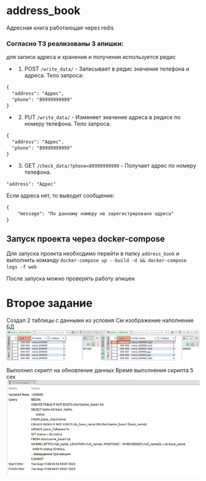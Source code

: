 # address_book
Адресная книга работающая через redis

### Согласно ТЗ реализованы 3 апишки:
для записи адреса и хранения и получения используется редис

- 1. POST `/write_data/` - Записывает в редис значения телефона и адреса. Тело запроса:
```
{
  "address": "Адрес",
  "phone": "89999999999"
}
```
- 2. PUT `/write_data/` - Изменяет значение адреса в редисе по номеру телефона. Тело запроса:
```
{
  "address": "Адрес",
  "phone": "89999999999"
}
```
- 3. GET `/check_data/?phone=89999999999` - Получает адрес по номеру телефона. 
```
"address": "Адрес"
```
Если адреcа нет, то выводит сообщение:
```
{
    "message": "По данному номеру не зарегистрировано адреса"
}
```

## Запуск проекта через docker-compose
Для запуска проекта необходимо перейти в папку `address_book` и выполнить команду 
`docker-compose up --build -d && docker-compose logs -f web`

После запуска можно проверять работу апишек


# Второе задание

Создал 2 таблицы с данными из условия
См изображение наполнение БД
![Наполнение БД](./Наполнение%20БД.png)

Выполнил скрипт на обновление данных
Время выполнения скрипта 5 сек
![Время выполнения](./Скрипт%20и%20время%20выполнения.png)